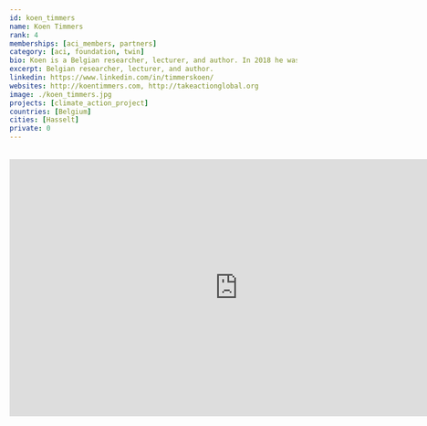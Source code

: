 ```yaml
---
id: koen_timmers
name: Koen Timmers
rank: 4
memberships: [aci_members, partners]
category: [aci, foundation, twin]
bio: Koen is a Belgian researcher, lecturer, and author. In 2018 he was announced as one of the best teachers globally by Bill Gates as part of the Global Teacher Prize. Koen is Executive Director of TAG inc., a 501(c3) non-profit registered in USA (Florida) and is lecturer and researcher at the Teacher Training department at PXL university college Hasselt. Koen holds a master’s degree in Technology Enhanced Learning, Innovation and Change (Sheffield, 2014). In 2015 he launched the Kakuma project in which 400 educators across 6 continents offer free education to African refugees via Skype. In 2020 he built his own 2 schools in the camp in partnership with UN Refugees Agency. He also launched several global educational projects focusing on several UN Sustainable Development Goals including the Climate Action Project involving 100, 000 schools over 90 countries which were supported by the Dalai Lama, Charlize Theron, UNESCO, WWF, NASA, Amnesty International, Greenpeace, scientists, National Geographic, etc. These projects were covered by (national) media across 45 countries. Koen developed Innovation Lab schools in Tanzania, Kenya, Palestine and in collaboration with several organizations including Dr. Jane Goodall’s Roots & Shoots. The labs aim to offer a free quality education to hundreds of thousands students. This project involves a new curriculum  focusing on the UN Sustainable Development Goals. Koen is co-author of the book “Teaching in the Fourth Industrial Revolution” and poke about Technology Enhanced Learning and Social Good in Washington, Beijing, Paris, Moscow, Vienna, Dubai, London, Abu Dhabi, Amsterdam, and at the European Parliament. He developed several educational apps and founded his own online school Zelfstudie.com currently having 20, 000 online students.
excerpt: Belgian researcher, lecturer, and author.
linkedin: https://www.linkedin.com/in/timmerskoen/
websites: http://koentimmers.com, http://takeactionglobal.org
image: ./koen_timmers.jpg
projects: [climate_action_project]
countries: [Belgium]
cities: [Hasselt]
private: 0
---
```


<BR>
<div class="aspect-w-16 aspect-h-9">
<iframe src="https://player.vimeo.com/video/412753340" width="800" height="450" frameborder="0" allow="autoplay; fullscreen" allowfullscreen></iframe>
</div>
<BR>
